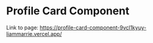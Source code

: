 # Profile Card Component
Link to page:
https://profile-card-component-9vcl1kyuy-liammarrie.vercel.app/
